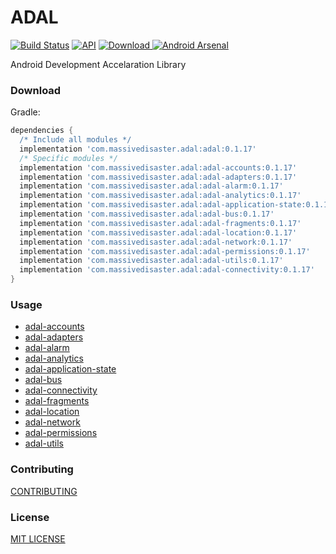 # ADAL
[![Build Status](https://travis-ci.org/massivedisaster/ADAL.svg?branch=master)](https://travis-ci.org/massivedisaster/ADAL)
[![API](https://img.shields.io/badge/API-16%2B-green.svg?style=flat)](https://android-arsenal.com/api?level=16)
[ ![Download](https://api.bintray.com/packages/massivedisaster/maven/adal/images/download.svg) ](https://bintray.com/massivedisaster/maven/adal/_latestVersion)
[![Android Arsenal](https://img.shields.io/badge/Android%20Arsenal-ADAL%20--%20Android%20Development%20Accelaration%20Library-yellow.svg?style=flat)](https://android-arsenal.com/details/1/5939)

Android Development Accelaration Library

### Download
Gradle:

```gradle
dependencies {
  /* Include all modules */
  implementation 'com.massivedisaster.adal:adal:0.1.17'
  /* Specific modules */
  implementation 'com.massivedisaster.adal:adal-accounts:0.1.17'
  implementation 'com.massivedisaster.adal:adal-adapters:0.1.17'
  implementation 'com.massivedisaster.adal:adal-alarm:0.1.17'
  implementation 'com.massivedisaster.adal:adal-analytics:0.1.17'
  implementation 'com.massivedisaster.adal:adal-application-state:0.1.17'
  implementation 'com.massivedisaster.adal:adal-bus:0.1.17'
  implementation 'com.massivedisaster.adal:adal-fragments:0.1.17'
  implementation 'com.massivedisaster.adal:adal-location:0.1.17'
  implementation 'com.massivedisaster.adal:adal-network:0.1.17'
  implementation 'com.massivedisaster.adal:adal-permissions:0.1.17'
  implementation 'com.massivedisaster.adal:adal-utils:0.1.17'
  implementation 'com.massivedisaster.adal:adal-connectivity:0.1.17'
}
```

### Usage
- [adal-accounts](docs/adal-accounts.md)
- [adal-adapters](docs/adal-adapters.md)
- [adal-alarm](docs/adal-alarm.md)
- [adal-analytics](docs/adal-analytics.md)
- [adal-application-state](docs/adal-application-state.md)
- [adal-bus](docs/adal-bus.md)
- [adal-connectivity](docs/adal-connectivity.md)
- [adal-fragments](docs/adal-fragments.md)
- [adal-location](docs/adal-location.md)
- [adal-network](docs/adal-network.md)
- [adal-permissions](docs/adal-permissions.md)
- [adal-utils](docs/adal-utils.md)

### Contributing
[CONTRIBUTING](CONTRIBUTING.md)

### License
[MIT LICENSE](LICENSE.md)